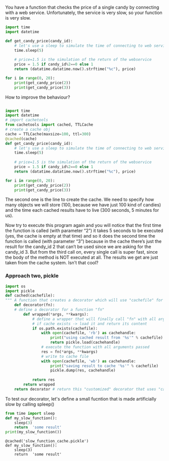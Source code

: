 You have a function that checks the price  of a single candy by connecting with a web service. Unfortunately, the service is very slow, so your function is very slow. 

```python
import time
import datetime

def get_candy_price(candy_id):
	# let's use a sleep to simulate the time of connecting to web service
	time.sleep(5)
	
	# price=1.5 is the simulation of the return of the webservice
	price = 1.5 if candy_id%2==0 else 1
	return (datatime.datatime.now().strftime("%c"), price)

for i in range(0, 20):
	print(get_candy_price(2))
	print(get_candy_price(3))
```

How to improve the behaviour? 

```python

import time
import datetime
# import cachetools
from cachetools import cached, TTLCache
# create a cache obj
cache = TTLCache(maxsize=100, ttl=300)
@cached(cache)
def get_candy_price(candy_id):
	# let's use a sleep to simulate the time of connecting to web service
	time.sleep(5)
	
	# price=1.5 is the simulation of the return of the webservice
	price = 1.5 if candy_id%2==0 else 1
	return (datatime.datatime.now().strftime("%c"), price)

for i in range(0, 20):
	print(get_candy_price(2))
	print(get_candy_price(3))
```
The second one is the line to create the cache. We need to specify how many objects we will store (100, because we have just 100 kind of candies) and the time each cached results have to live (300 seconds, 5 minutes for us).  

Now try to execute this program again and you will notice that the first time the function is called (with parameter “2”) it takes 5 seconds to be executed (yes, the cache is empty at that time) and so it does the second time the function is called (with parameter “3”) because in the cache there’s just the result for the candy_id 2 that can’t be used since we are asking for the candy_id 3. But from the third call on, every single call is super fast, since the body of the method is NOT executed at all. The results we get are just taken from the cache system. Isn’t that cool?



### Approach two, pickle
```python
import os 
import pickle 
def cached(cachefile):  
""" A function that creates a decorator which will use "cachefile" for caching the results of the decorated function "fn". """  
	def decorator(fn):  
	# define a decorator for a function "fn"  
		def wrapped(*args, **kwargs):  
			# define a wrapper that will finally call "fn" with all arguments 
			# if cache exists -> load it and return its content  
			if os.path.exists(cachefile): 
				with open(cachefile, 'rb') as cachehandle: 
					print("using cached result from '%s'" % cachefile) 
					return pickle.load(cachehandle) 
				# execute the function with all arguments passed 
				res = fn(*args, **kwargs) 
				# write to cache file  
				with open(cachefile, 'wb') as cachehandle: 
					print("saving result to cache '%s'" % cachefile) 
					pickle.dump(res, cachehandle) 
			
			return res 
		return wrapped 
	return decorator # return this "customized" decorator that uses "cachefile"
```

To test our decorator, let's define a small fucntion that is made artificially slow by calling spleep()
```python
from time import sleep 
def my_slow_function(): 
	sleep(3) 
	return  'some result' 
print(my_slow_function())
```
```
@cached('slow_function_cache.pickle')  
def my_slow_function(): 
	sleep(3) 
	return  'some result'
```
